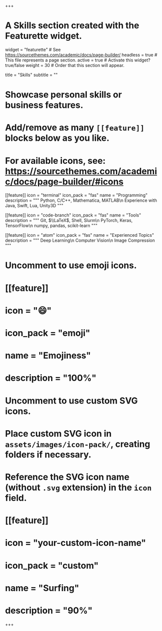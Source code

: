 +++
# A Skills section created with the Featurette widget.
widget = "featurette"  # See https://sourcethemes.com/academic/docs/page-builder/
headless = true  # This file represents a page section.
active = true  # Activate this widget? true/false
weight = 30  # Order that this section will appear.

title = "Skills"
subtitle = ""

# Showcase personal skills or business features.
# 
# Add/remove as many `[[feature]]` blocks below as you like.
# 
# For available icons, see: https://sourcethemes.com/academic/docs/page-builder/#icons

[[feature]]
  icon = "terminal"
  icon_pack = "fas"
  name = "Programming"
  description = """
  Python, C/C++, Mathematica, MATLAB\n
  Experience with Java, Swift, Lua, Unity3D
  """
  
[[feature]]
  icon = "code-branch"
  icon_pack = "fas"
  name = "Tools"
  description = """
  Git, $\\LaTeX$, Shell, Slurm\n
  PyTorch, Keras, TensorFlow\n
  numpy, pandas, scikit-learn
  """  
  
[[feature]]
  icon = "atom"
  icon_pack = "fas"
  name = "Experienced Topics"
  description = """
  Deep Learning\n
  Computer Vision\n
  Image Compression
  """

# Uncomment to use emoji icons.
# [[feature]]
#  icon = ":smile:"
#  icon_pack = "emoji"
#  name = "Emojiness"
#  description = "100%"  

# Uncomment to use custom SVG icons.
# Place custom SVG icon in `assets/images/icon-pack/`, creating folders if necessary.
# Reference the SVG icon name (without `.svg` extension) in the `icon` field.
# [[feature]]
#  icon = "your-custom-icon-name"
#  icon_pack = "custom"
#  name = "Surfing"
#  description = "90%"

+++
